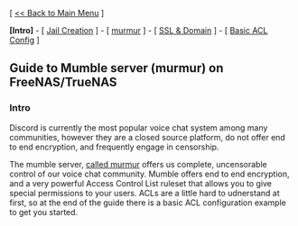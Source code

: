 [ [<< Back to Main Menu](https://github.com/seth586/guides/blob/master/README.md) ]

**[Intro]** - [ [Jail Creation](1_jail_creation.md) ] - [ [murmur](2_murmur.md) ] - [ [SSL & Domain](3_ssl_domain.md) ] - [ [Basic ACL Config](4_acl.md) ]

## Guide to Mumble server (murmur) on FreeNAS/TrueNAS
### Intro

Discord is currently the most popular voice chat system among many communities, however they are a closed source platform, do not offer end to end encryption, and frequently engage in censorship. 

The mumble server, [called murmur](https://wiki.mumble.info/wiki/Running_Murmur) offers us complete, uncensorable control of our voice chat community. Mumble offers end to end encryption, and a very powerful Access Control List ruleset that allows you to give special permissions to your users. ACLs are a little hard to udnerstand at first, so at the end of the guide there is a basic ACL configuration example to get you started.



